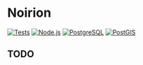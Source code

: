 # Noirion

[![Tests](https://github.com/Karethoth/noirion/actions/workflows/test.yml/badge.svg)](https://github.com/Karethoth/noirion/actions/workflows/test.yml)
[![Node.js](https://img.shields.io/badge/node-%3E%3D20-brightgreen)](https://nodejs.org/)
[![PostgreSQL](https://img.shields.io/badge/PostgreSQL-15-blue.svg)](https://www.postgresql.org/)
[![PostGIS](https://img.shields.io/badge/PostGIS-3.3-blue.svg)](https://postgis.net/)

## TODO
